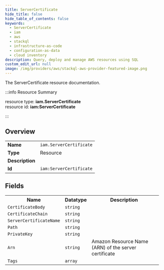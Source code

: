 ```yaml
---
title: ServerCertificate
hide_title: false
hide_table_of_contents: false
keywords:
  - ServerCertificate
  - iam
  - aws
  - stackql
  - infrastructure-as-code
  - configuration-as-data
  - cloud inventory
description: Query, deploy and manage AWS resources using SQL
custom_edit_url: null
image: /img/providers/aws/stackql-aws-provider-featured-image.png
---
```

The ServerCertificate resource documentation.

:::info Resource Summary

<div class="row">
<div class="providerDocColumn">
<span>resource type:&nbsp;<b>iam.ServerCertificate</b></span><br />
<span>resource id:&nbsp;<b>iam:ServerCertificate</b></span><br />
</div>
</div>

:::

## Overview
<table><tbody>
<tr><td><b>Name</b></td><td><code>iam.ServerCertificate</code></td></tr>
<tr><td><b>Type</b></td><td>Resource</td></tr>
<tr><td><b>Description</b></td><td></td></tr>
<tr><td><b>Id</b></td><td><code>iam:ServerCertificate</code></td></tr>
</tbody></table>

## Fields
<table><tbody>
<tr><th>Name</th><th>Datatype</th><th>Description</th></tr>
<tr><td><code>CertificateBody</code></td><td><code>string</code></td><td></td></tr><tr><td><code>CertificateChain</code></td><td><code>string</code></td><td></td></tr><tr><td><code>ServerCertificateName</code></td><td><code>string</code></td><td></td></tr><tr><td><code>Path</code></td><td><code>string</code></td><td></td></tr><tr><td><code>PrivateKey</code></td><td><code>string</code></td><td></td></tr><tr><td><code>Arn</code></td><td><code>string</code></td><td>Amazon Resource Name (ARN) of the server certificate</td></tr><tr><td><code>Tags</code></td><td><code>array</code></td><td></td></tr>
</tbody></table>